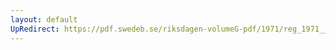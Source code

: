 ```yaml
---
layout: default
UpRedirect: https://pdf.swedeb.se/riksdagen-volumeG-pdf/1971/reg_1971__reg_02.pdf
---
```

